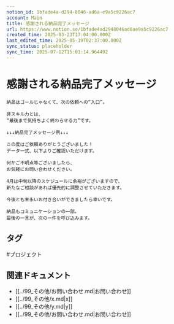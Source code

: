 ```yaml
---
notion_id: 1bfade4a-d294-8046-ad6a-e9a5c9226ac7
account: Main
title: 感謝される納品完了メッセージ
url: https://www.notion.so/1bfade4ad2948046ad6ae9a5c9226ac7
created_time: 2025-03-23T17:04:00.000Z
last_edited_time: 2025-05-19T02:37:00.000Z
sync_status: placeholder
sync_time: 2025-07-12T15:01:14.964492
---
```

# 感謝される納品完了メッセージ

```plain text
納品はゴールじゃなくて、次の依頼への“入口”。

非スキル力とは、
“最後まで気持ちよく終わらせる力”です。

↓↓↓納品完了メッセージ例↓↓↓

この度はご依頼ありがとうございました！
データ一式、以下よりご確認いただけます。

何かご不明点等ございましたら、
お気軽にお問い合わせください。

4月は中旬以降のスケジュールに余裕がございますので、
新たなご相談があれば優先的に調整させていただきます。

今後とも末永いお付き合いができましたら幸いです。

納品もコミュニケーションの一部。
最後の一言が、次の一件を呼び込みます。
```

## タグ

#プロジェクト 

## 関連ドキュメント

- [[../99_その他/お問い合わせ.md|お問い合わせ]]
- [[../99_その他/x.md|x]]
- [[../99_その他/y.md|y]]
- [[../99_その他/お問い合わせ.md|お問い合わせ]]
